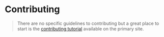 # Contributing

> There are no specific guidelines to contributing but a great place to start is the [contributing tutorial](https://docs.hpc.siue.edu/#/contributing) available on the primary site.
